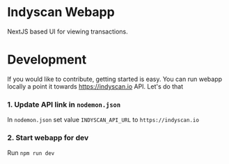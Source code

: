 # Indyscan Webapp
NextJS based UI for viewing transactions.

# Development
If you would like to contribute, getting started is easy. You can run webapp
locally a point it towards https://indyscan.io API. Let's do that

### 1. Update API link in `nodemon.json`
In `nodemon.json` set value `INDYSCAN_API_URL` to `https://indyscan.io`

### 2. Start webapp for dev
Run `npm run dev`
  
